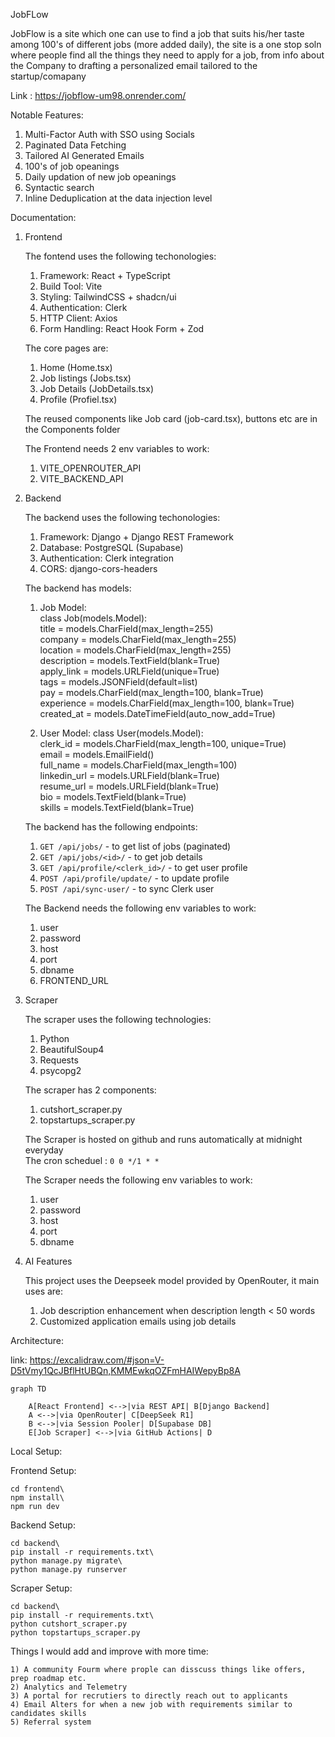JobFLow

JobFlow is a site which one can use to find a job that suits his/her taste among 100's
of different jobs (more added daily), the site is a one stop soln where people find all
the things they need to apply for a job, from info about the Company to drafting a personalized
email tailored to the startup/comapany

Link : https://jobflow-um98.onrender.com/

Notable Features:

1) Multi-Factor Auth with SSO using Socials
2) Paginated Data Fetching
3) Tailored AI Generated Emails
4) 100's of job opeanings
5) Daily updation of new job opeanings
6) Syntactic search
7) Inline Deduplication at the data injection level

Documentation:

1) Frontend

   The fontend uses the following techonologies:
   1) Framework: React + TypeScript
   2) Build Tool: Vite
   3) Styling: TailwindCSS + shadcn/ui
   4) Authentication: Clerk
   5) HTTP Client: Axios
   6) Form Handling: React Hook Form + Zod

   The core pages are:
   1) Home (Home.tsx)
   2) Job listings (Jobs.tsx)
   3) Job Details (JobDetails.tsx)
   4) Profile (Profiel.tsx)

   The reused components like Job card (job-card.tsx), buttons etc are in the Components folder

   The Frontend needs 2 env variables to work:
   1) VITE_OPENROUTER_API
   2) VITE_BACKEND_API

2) Backend 

   The backend uses the following techonologies:
   1) Framework: Django + Django REST Framework
   2) Database: PostgreSQL (Supabase)
   3) Authentication: Clerk integration
   4) CORS: django-cors-headers

   The backend has models:
   1) Job Model:\
      class Job(models.Model):\
      title = models.CharField(max_length=255)\
      company = models.CharField(max_length=255)\
      location = models.CharField(max_length=255)\
      description = models.TextField(blank=True)\
      apply_link = models.URLField(unique=True)\
      tags = models.JSONField(default=list)\
      pay = models.CharField(max_length=100, blank=True)\
      experience = models.CharField(max_length=100, blank=True)\
      created_at = models.DateTimeField(auto_now_add=True)

   2) User Model:
      class User(models.Model):\
      clerk_id = models.CharField(max_length=100, unique=True)\
      email = models.EmailField()\
      full_name = models.CharField(max_length=100)\
      linkedin_url = models.URLField(blank=True)\
      resume_url = models.URLField(blank=True)\
      bio = models.TextField(blank=True)\
      skills = models.TextField(blank=True)

   The backend has the following endpoints:
   1) `GET /api/jobs/` - to get list of jobs (paginated)
   2) `GET /api/jobs/<id>/` - to get job details
   3) `GET /api/profile/<clerk_id>/` - to get user profile
   4) `POST /api/profile/update/` - to update profile
   5) `POST /api/sync-user/` - to sync Clerk user

   The Backend needs the following env variables to work:
    1) user
    2) password
    3) host
    4) port
    5) dbname
    6) FRONTEND_URL

3) Scraper
 
   The scraper uses the following technologies:
   1) Python
   2) BeautifulSoup4
   3) Requests
   4) psycopg2

   The scraper has 2 components:
   1) cutshort_scraper.py
   2) topstartups_scraper.py

   The Scraper is hosted on github and runs automatically at midnight everyday\
   The cron scheduel : `0 0 */1 * *`

   The Scraper needs the following env variables to work:
    1) user
    2) password
    3) host
    4) port
    5) dbname

4) AI Features

   This project uses the Deepseek model provided by OpenRouter, it main uses are:
   1) Job description enhancement when description length < 50 words
   2) Customized application emails using job details

Architecture:

link: https://excalidraw.com/#json=V-D5tVmy1QcJBflHtUBQn,KMMEwkqOZFmHAIWepyBp8A

```mermaid
graph TD

    A[React Frontend] <-->|via REST API| B[Django Backend]
    A <-->|via OpenRouter| C[DeepSeek R1]
    B <-->|via Session Pooler| D[Supabase DB]
    E[Job Scraper] <-->|via GitHub Actions| D
```
Local Setup:

Frontend Setup:

    cd frontend\
    npm install\
    npm run dev

Backend Setup:

    cd backend\
    pip install -r requirements.txt\
    python manage.py migrate\
    python manage.py runserver

Scraper Setup:

    cd backend\
    pip install -r requirements.txt\
    python cutshort_scraper.py
    python topstartups_scraper.py

Things I would add and improve with more time:

    1) A community Fourm where prople can disscuss things like offers, prep roadmap etc.
    2) Analytics and Telemetry
    3) A portal for recrutiers to directly reach out to applicants
    4) Email Alters for when a new job with requirements similar to candidates skills
    5) Referral system 